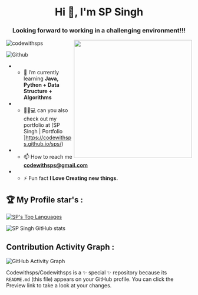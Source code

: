 <h1 align="center">Hi 👋, I'm SP Singh</h1>
<h3 align="center">Looking forward to working in a challenging environment!!!</h3>

 <img align="right" style="right:40;" src="https://github.com/Codewithsps/sps/blob/2b221e2909bc37a07abd62f09b03708dfbc64443/photos/coding-freak.gif" width="320">
 
 <p align="left"> <img
        src="https://komarev.com/ghpvc/?username=codewithsps&label=Profile%20views&color=0e75b6&style=flat"
        alt="codewithsps" /> </p>

![Github](https://img.shields.io/github/followers/codewithsps?label=Followers&logo=Github)


- - 🌱 I’m currently learning **Java, Python + Data Structure + Algorithms**

- - 👨‍⚖💻 can you also check out my portfolio at [SP Singh | Portfolio ]https://codewithsps.github.io/sps/)

- - 📫 How to reach me ****codewithsps@gmail.com****

- - ⚡ Fun fact ****I Love Creating new things.****

## 🏆 My Profile star's :

<div>
  <a href="https://github.com/SubhamRaoniar28/github-readme-stats"><img alt="SP's Top Languages" src="https://github-readme-stats.vercel.app/api/top-langs/?username=Codewithsps&langs_count=8&count_private=true&layout=compact&theme=cobalt&hide_border=true" /></a>


![SP Singh GitHub stats](https://github-readme-stats.vercel.app/api?username=codewithsps&theme=cobalt&show_icons=true&hide_border=true)
</div>

## Contribution Activity Graph :
![GitHub Activity Graph](https://activity-graph.herokuapp.com/graph?username=codewithsps&theme=cobalt)

Codewithsps/Codewithsps is a ✨ special ✨ repository because its `README.md` (this file) appears on your GitHub profile.
You can click the Preview link to take a look at your changes.

